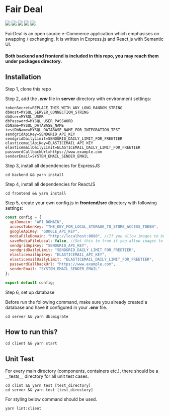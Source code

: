 # Fair Deal

<p>
  <img src="https://img.shields.io/badge/React-16.8.+-lightblue.svg">
  <img src="https://img.shields.io/badge/Semantic UI-0.88.+-purple.svg">
  <img src="https://img.shields.io/badge/Nodejs-8.10.+-green.svg">
  <img src="https://img.shields.io/badge/Express-4.16.+-black.svg">
  <img src="https://img.shields.io/badge/MySQL-5.7.+-blue.svg">
</p>

FairDeal is an open source e-Commerce application which emphasises on swapping / exchanging.
It is written in Express.js and React.js with Semantic UI.

#### Both backend and frontend is included in this repo, you may reach them under packages directory.

## Installation

Step 1, clone this repo

Step 2, add the **_.env_** file in **server** directory with environment settings:

```
tokenSecret=REPLACE_THIS_WITH_ANY_LONG_RANDOM_STRING
dbHost=MYSQL_SERVER_CONNECTION_STRING
dbUser=MYSQL_USER
dbPassword=MYSQL_USER_PASSWORD
dbName=MYSQL_DATABASE_NAME
testDbName=MYSQL_DATABASE_NAME_FOR_INTEGRATION_TEST
sendgridApiKey=SENDGRID_API_KEY
sendgridDailyLimit=SENDGRID_DAILY_LIMIT_FOR_FREETIER
elasticemailApiKey=ELASTICEMAIL_API_KEY
elasticemailDailyLimit=ELASTICEMAIL_DAILY_LIMIT_FOR_FREETIER
passwordCallbackUrl=https://www.example.com
senderEmail=SYSTEM_EMAIL_SENDER_EMAIL
```

Step 3, install all dependencies for ExpressJS

```console
cd backend && yarn install
```

Step 4, install all dependencies for ReactJS

```console
cd frontend && yarn install
```

Step 5, create your own config.js in **frontend/src** directory with following settings:

```javascript
const config = {
  apiDomain: "API_DOMAIN",
  accessTokenKey: "THE_KEY_FOR_LOCAL_STORAGE_TO_STORE_ACCESS_TOKEN",
  googleApiKey: "GOOGLE_API_KEY",
  mediaFileDomain: "http://localhost:8080", //If you allow images to be uploaded to your local server
  saveMediaFileLocal: false, //Set this to true if you allow images to be uploaded to your local server
  sendgridApiKey: "SENDGRID_API_KEY",
  sendgridDailyLimit: "SENDGRID_DAILY_LIMIT_FOR_FREETIER",
  elasticemailApiKey: "ELASTICEMAIL_API_KEY",
  elasticemailDailyLimit: "ELASTICEMAIL_DAILY_LIMIT_FOR_FREETIER",
  passwordCallbackUrl: "https://www.example.com",
  senderEmail: "SYSTEM_EMAIL_SENDER_EMAIL"
};

export default config;
```

Step 6, set up database

Before run the following command, make sure you already created a database and have it configured in your **.env** file.

```console
cd server && yarn db:migrate
```

## How to run this?

```console
cd client && yarn start
```

## Unit Test

For every main directory (components, containers etc.), there should be a \_\_tests\_\_ directory for all unit test cases.

```console
cd clint && yarn test [test_directory]
cd server && yarn test [test_directory]
```

For styling below command should be used.

```console
yarn lint:client
```
